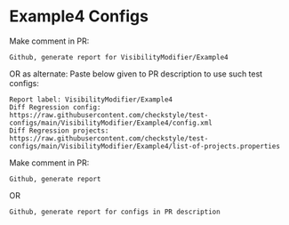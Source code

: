 # Example4 Configs
Make comment in PR:
```
Github, generate report for VisibilityModifier/Example4
```
OR as alternate:
Paste below given to PR description to use such test configs:
```
Report label: VisibilityModifier/Example4
Diff Regression config: https://raw.githubusercontent.com/checkstyle/test-configs/main/VisibilityModifier/Example4/config.xml
Diff Regression projects: https://raw.githubusercontent.com/checkstyle/test-configs/main/VisibilityModifier/Example4/list-of-projects.properties
```
Make comment in PR:
```
Github, generate report
```
OR
```
Github, generate report for configs in PR description
```
